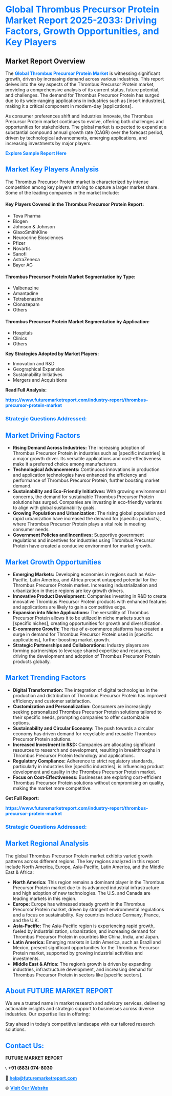 <h1 style="color: #007BFF;">Global Thrombus Precursor Protein Market Report 2025-2033: Driving Factors, Growth Opportunities, and Key Players</h1>

<section id="overview">
<h2>Market Report Overview</h2>
<p>The <a href="https://www.futuremarketreport.com/industry-report/thrombus-precursor-protein-market" style="color: #007BFF; text-decoration: none;"><strong>Global Thrombus Precursor Protein Market</strong></a> is witnessing significant growth, driven by increasing demand across various industries. This report delves into the key aspects of the Thrombus Precursor Protein market, providing a comprehensive analysis of its current status, future potential, and challenges. The demand for Thrombus Precursor Protein has surged due to its wide-ranging applications in industries such as [insert industries], making it a critical component in modern-day [applications].</p>
<p>As consumer preferences shift and industries innovate, the Thrombus Precursor Protein market continues to evolve, offering both challenges and opportunities for stakeholders. The global market is expected to expand at a substantial compound annual growth rate (CAGR) over the forecast period, driven by technological advancements, emerging applications, and increasing investments by major players.</p>
</section>

<section id="overview">
<p><a href="https://www.futuremarketreport.com/request-sample/reportId=36262" style="color: #007BFF; text-decoration: none;"><strong>Explore Sample Report Here</strong></a></p>
</section>

<section id="key-players">
<h2 style="color: #007BFF;">Market Key Players Analysis</h2>
<p>The Thrombus Precursor Protein market is characterized by intense competition among key players striving to capture a larger market share. Some of the leading companies in the market include:</p>
<h4>Key Players Covered in the Thrombus Precursor Protein Report:</h4>
<ul><li>Teva Pharma</li><li>Biogen</li><li>Johnson &amp; Johnson</li><li>GlaxoSmithKline</li><li>Neurocrine Biosciences</li><li>Pfizer</li><li>Novartis</li><li>Sanofi</li><li>AstraZeneca</li><li>Bayer AG</li></ul>
<h4>Thrombus Precursor Protein Market Segmentation by Type:</h4>
<ul><li>Valbenazine</li><li>Amantadine</li><li>Tetrabenazine</li><li>Clonazepam</li><li>Others</li></ul>

<h4>Thrombus Precursor Protein Market Segmentation by Application:</h4>
<ul><li>Hospitals</li><li>Clinics</li><li>Others</li></ul>
<p><strong>Key Strategies Adopted by Market Players:</strong></p>
<ul>
<li>Innovation and R&D</li>
<li>Geographical Expansion</li>
<li>Sustainability Initiatives</li>
<li>Mergers and Acquisitions</li>
</ul>
</section>

<section>
<p><strong>Read Full Analysis: </strong></p><a href="https://www.futuremarketreport.com/industry-report/thrombus-precursor-protein-market" style="color: #007BFF; text-decoration: none;"><strong>https://www.futuremarketreport.com/industry-report/thrombus-precursor-protein-market</strong></a>
<h3 style="color: #007BFF;">Strategic Questions Addressed:</h3>
</section>

<section id="driving-factors">
<h2 style="color: #007BFF;">Market Driving Factors</h2>
<ul>
<li><strong>Rising Demand Across Industries:</strong> The increasing adoption of Thrombus Precursor Protein in industries such as [specific industries] is a major growth driver. Its versatile applications and cost-effectiveness make it a preferred choice among manufacturers.</li>
<li><strong>Technological Advancements:</strong> Continuous innovations in production and application technologies have enhanced the efficiency and performance of Thrombus Precursor Protein, further boosting market demand.</li>
<li><strong>Sustainability and Eco-Friendly Initiatives:</strong> With growing environmental concerns, the demand for sustainable Thrombus Precursor Protein solutions has surged. Companies are investing in eco-friendly variants to align with global sustainability goals.</li>
<li><strong>Growing Population and Urbanization:</strong> The rising global population and rapid urbanization have increased the demand for [specific products], where Thrombus Precursor Protein plays a vital role in meeting consumer needs.</li>
<li><strong>Government Policies and Incentives:</strong> Supportive government regulations and incentives for industries using Thrombus Precursor Protein have created a conducive environment for market growth.</li>
</ul>
</section>

<section id="growth-opportunities">
<h2 style="color: #007BFF;">Market Growth Opportunities</h2>
<ul>
<li><strong>Emerging Markets:</strong> Developing economies in regions such as Asia-Pacific, Latin America, and Africa present untapped potential for the Thrombus Precursor Protein market. Increasing industrialization and urbanization in these regions are key growth drivers.</li>
<li><strong>Innovative Product Development:</strong> Companies investing in R&D to create innovative Thrombus Precursor Protein products with enhanced features and applications are likely to gain a competitive edge.</li>
<li><strong>Expansion into Niche Applications:</strong> The versatility of Thrombus Precursor Protein allows it to be utilized in niche markets such as [specific niches], creating opportunities for growth and diversification.</li>
<li><strong>E-commerce Growth:</strong> The rise of e-commerce platforms has created a surge in demand for Thrombus Precursor Protein used in [specific applications], further boosting market growth.</li>
<li><strong>Strategic Partnerships and Collaborations:</strong> Industry players are forming partnerships to leverage shared expertise and resources, driving the development and adoption of Thrombus Precursor Protein products globally.</li>
</ul>
</section>

<section id="trending-factors">
<h2 style="color: #007BFF;">Market Trending Factors</h2>
<ul>
<li><strong>Digital Transformation:</strong> The integration of digital technologies in the production and distribution of Thrombus Precursor Protein has improved efficiency and customer satisfaction.</li>
<li><strong>Customization and Personalization:</strong> Consumers are increasingly seeking personalized Thrombus Precursor Protein solutions tailored to their specific needs, prompting companies to offer customizable options.</li>
<li><strong>Sustainability and Circular Economy:</strong> The push towards a circular economy has driven demand for recyclable and reusable Thrombus Precursor Protein solutions.</li>
<li><strong>Increased Investment in R&D:</strong> Companies are allocating significant resources to research and development, resulting in breakthroughs in Thrombus Precursor Protein technology and applications.</li>
<li><strong>Regulatory Compliance:</strong> Adherence to strict regulatory standards, particularly in industries like [specific industries], is influencing product development and quality in the Thrombus Precursor Protein market.</li>
<li><strong>Focus on Cost-Effectiveness:</strong> Businesses are exploring cost-efficient Thrombus Precursor Protein solutions without compromising on quality, making the market more competitive.</li>
</ul>
</section>

<section>
<p><strong>Get Full Report: </strong></p><a href="https://www.futuremarketreport.com/industry-report/thrombus-precursor-protein-market" style="color: #007BFF; text-decoration: none;"><strong>https://www.futuremarketreport.com/industry-report/thrombus-precursor-protein-market</strong></a>
<h3 style="color: #007BFF;">Strategic Questions Addressed:</h3>
</section>


<section id="regional-analysis">
<h2 style="color: #007BFF;">Market Regional Analysis</h2>
<p>The global Thrombus Precursor Protein market exhibits varied growth patterns across different regions. The key regions analyzed in this report include North America, Europe, Asia-Pacific, Latin America, and the Middle East & Africa:</p>
<ul>
<li><strong>North America:</strong> This region remains a dominant player in the Thrombus Precursor Protein market due to its advanced industrial infrastructure and high adoption of new technologies. The U.S. and Canada are leading markets in this region.</li>
<li><strong>Europe:</strong> Europe has witnessed steady growth in the Thrombus Precursor Protein market, driven by stringent environmental regulations and a focus on sustainability. Key countries include Germany, France, and the U.K.</li>
<li><strong>Asia-Pacific:</strong> The Asia-Pacific region is experiencing rapid growth, fueled by industrialization, urbanization, and increasing demand for Thrombus Precursor Protein in countries like China, India, and Japan.</li>
<li><strong>Latin America:</strong> Emerging markets in Latin America, such as Brazil and Mexico, present significant opportunities for the Thrombus Precursor Protein market, supported by growing industrial activities and investments.</li>
<li><strong>Middle East & Africa:</strong> The region’s growth is driven by expanding industries, infrastructure development, and increasing demand for Thrombus Precursor Protein in sectors like [specific sectors].</li>
</ul>
</section>

<footer>
<h2 style="color: #007BFF;">About FUTURE MARKET REPORT</h2>
<p>We are a trusted name in market research and advisory services, delivering actionable insights and strategic support to businesses across diverse industries. Our expertise lies in offering:</p>

<p>Stay ahead in today’s competitive landscape with our tailored research solutions.</p>

<h2 style="color: #007BFF;">Contact Us:</h2>
<p><strong>FUTURE MARKET REPORT</strong></p>
<p>📞 <strong>+91 (883) 074-8030</strong></p>
<p>📧 <strong><a href="mailto:help@futuremarketreport.com" style="color: #007BFF;">help@futuremarketreport.com</a></strong></p>
<p>🌐 <strong><a href="https://www.futuremarketreport.com/" style="color: #007BFF;">Visit Our Website</a></strong></p>
</footer>